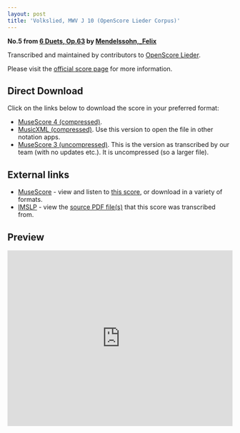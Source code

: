 ```yaml
---
layout: post
title: 'Volkslied, MWV J 10 (OpenScore Lieder Corpus)'
---
```


__No.5 from [6 Duets, Op.63](https://fourscoreandmore.org/openscore/lieder/Mendelssohn%2C_Felix/6_Duets%2C_Op.63/) by [Mendelssohn,_Felix](https://fourscoreandmore.org/openscore/lieder/Mendelssohn%2C_Felix)__

Transcribed and maintained by contributors to [OpenScore Lieder].

Please visit the [official score page] for more information.

[official score page]: https://musescore.com/openscore-lieder-corpus/scores/7374854
[OpenScore Lieder]: https://musescore.com/openscore-lieder-corpus

## Direct Download

Click on the links below to download the score in your preferred format:
- [MuseScore 4 (compressed)](https://fourscoreandmore.org/openscore/lieder/Mendelssohn%2C_Felix/6_Duets%2C_Op.63/5_Volkslied%2C_MWV_J_10.mscz).
- [MusicXML (compressed)](https://fourscoreandmore.org/openscore/lieder/Mendelssohn%2C_Felix/6_Duets%2C_Op.63/5_Volkslied%2C_MWV_J_10.mxl). Use this version to open the file in other notation apps.
- [MuseScore 3 (uncompressed)](https://raw.githubusercontent.com/OpenScore/Lieder/refs/heads/main/scores/Mendelssohn%2C_Felix/6_Duets%2C_Op.63/5_Volkslied%2C_MWV_J_10/lc7374854.mscx). This is the version as transcribed by our team (with no updates etc.). It is uncompressed (so a larger file).

## External links

- [MuseScore] - view and listen to [this score][MuseScore], or download in a variety of formats.
- [IMSLP] - view the [source PDF file(s)][IMSLP] that this score was transcribed from.

[MuseScore]: https://musescore.com/score/7374854
[IMSLP]: https://imslp.org/wiki/Special:ReverseLookup/43916

## Preview

<iframe width="100%" height="394" src="https://musescore.com/openscore-lieder-corpus/scores/7374854/embed" frameborder="0" allowfullscreen allow="autoplay; fullscreen"></iframe>
